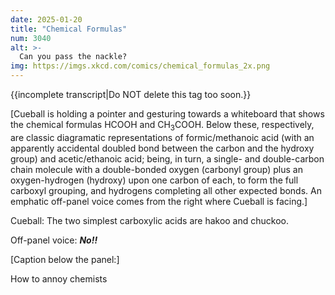 ```yaml
---
date: 2025-01-20
title: "Chemical Formulas"
num: 3040
alt: >-
  Can you pass the nackle?
img: https://imgs.xkcd.com/comics/chemical_formulas_2x.png
---
```

{{incomplete transcript|Do NOT delete this tag too soon.}}

[Cueball is holding a pointer and gesturing towards a whiteboard that shows the chemical formulas HCOOH and CH<sub>3</sub>COOH. Below these, respectively, are classic diagramatic representations of formic/methanoic acid (with an apparently accidental doubled bond between the carbon and the hydroxy group) and acetic/ethanoic acid; being, in turn, a single- and double-carbon chain molecule with a double-bonded oxygen (carbonyl group) plus an oxygen-hydrogen (hydroxy) upon one carbon of each, to form the full carboxyl grouping, and hydrogens completing all other expected bonds. An emphatic off-panel voice comes from the right where Cueball is facing.]

Cueball: The two simplest carboxylic acids are hakoo and chuckoo.

Off-panel voice: ***No!!***

[Caption below the panel:]

How to annoy chemists